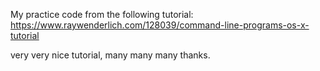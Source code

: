 My practice code from the following tutorial:
https://www.raywenderlich.com/128039/command-line-programs-os-x-tutorial


very very nice tutorial, many many many thanks.
